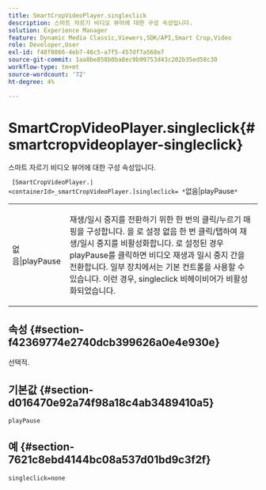 ```yaml
---
title: SmartCropVideoPlayer.singleclick
description: 스마트 자르기 비디오 뷰어에 대한 구성 속성입니다.
solution: Experience Manager
feature: Dynamic Media Classic,Viewers,SDK/API,Smart Crop,Video
role: Developer,User
exl-id: f48f0866-4eb7-46c5-a7f5-457df7a568e7
source-git-commit: 1aa8be858b0ba8ec9b99753d43c202b35ed58c30
workflow-type: tm+mt
source-wordcount: '72'
ht-degree: 4%

---
```


# SmartCropVideoPlayer.singleclick{#smartcropvideoplayer-singleclick}

스마트 자르기 비디오 뷰어에 대한 구성 속성입니다.

` [SmartCropVideoPlayer.|<containerId>_smartCropVideoPlayer.]singleclick= *`없음|playPause`*`

<table id="table_C616483932C2482CA9794DDD7313FD7C"> 
 <tbody> 
  <tr> 
   <td colname="col1"> <p> <span class="codeph"> <span class="varname"> 없음|playPause</span> </span> </p> </td> 
   <td colname="col2"> <p> 재생/일시 중지를 전환하기 위한 한 번의 클릭/누르기 매핑을 구성합니다. 을 로 설정 <span class="codeph"> 없음</span> 한 번 클릭/탭하여 재생/일시 중지를 비활성화합니다. 로 설정된 경우 <span class="codeph"> playPause</span>를 클릭하면 비디오 재생과 일시 중지 간을 전환합니다. 일부 장치에서는 기본 컨트롤을 사용할 수 있습니다. 이런 경우, <span class="codeph"> singleclick</span> 비헤이비어가 비활성화되었습니다. </p> </td> 
  </tr> 
 </tbody> 
</table>

## 속성 {#section-f42369774e2740dcb399626a0e4e930e}

선택적.

## 기본값 {#section-d016470e92a74f98a18c4ab3489410a5}

`playPause`

## 예 {#section-7621c8ebd4144bc08a537d01bd9c3f2f}

```
singleclick=none
```
